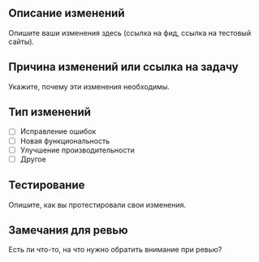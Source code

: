 ## Описание изменений

Опишите ваши изменения здесь (ссылка на фид, ссылка на тестовый сайты).

## Причина изменений или ссылка на задачу

Укажите, почему эти изменения необходимы.

## Тип изменений

- [ ] Исправление ошибок
- [ ] Новая функциональность
- [ ] Улучшение производительности
- [ ] Другое

## Тестирование

Опишите, как вы протестировали свои изменения.

## Замечания для ревью

Есть ли что-то, на что нужно обратить внимание при ревью?
